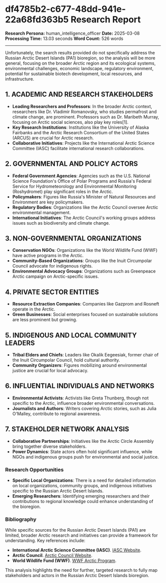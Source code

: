 # df4785b2-c677-48dd-941e-22a68fd363b5 Research Report

**Research Persona:** human_intelligence_officer
**Date:** 2025-03-08
**Processing Time:** 13.03 seconds
**Word Count:** 526 words

---

Unfortunately, the search results provided do not specifically address the Russian Arctic Desert Islands (PA1) bioregion, so the analysis will be more general, focusing on the broader Arctic region and its ecological systems, environmental challenges, economic landscape, regulatory environment, potential for sustainable biotech development, local resources, and infrastructure.

## 1. ACADEMIC AND RESEARCH STAKEHOLDERS

- **Leading Researchers and Professors**: In the broader Arctic context, researchers like Dr. Vladimir Romanovsky, who studies permafrost and climate change, are prominent. Professors such as Dr. Maribeth Murray, focusing on Arctic social sciences, also play key roles[1].
- **Key Research Institutions**: Institutions like the University of Alaska Fairbanks and the Arctic Research Consortium of the United States (ARCUS) are crucial for Arctic research.
- **Collaborative Initiatives**: Projects like the International Arctic Science Committee (IASC) facilitate international research collaborations.

## 2. GOVERNMENTAL AND POLICY ACTORS

- **Federal Government Agencies**: Agencies such as the U.S. National Science Foundation's Office of Polar Programs and Russia's Federal Service for Hydrometeorology and Environmental Monitoring (Roshydromet) play significant roles in the Arctic.
- **Policymakers**: Figures like Russia's Minister of Natural Resources and Environment are key policymakers.
- **Regulatory Bodies**: Organizations like the Arctic Council oversee Arctic environmental management.
- **International Initiatives**: The Arctic Council's working groups address issues such as biodiversity and climate change.

## 3. NON-GOVERNMENTAL ORGANIZATIONS

- **Conservation NGOs**: Organizations like the World Wildlife Fund (WWF) have active programs in the Arctic.
- **Community-Based Organizations**: Groups like the Inuit Circumpolar Council advocate for indigenous rights.
- **Environmental Advocacy Groups**: Organizations such as Greenpeace Arctic campaign on Arctic-specific issues.

## 4. PRIVATE SECTOR ENTITIES

- **Resource Extraction Companies**: Companies like Gazprom and Rosneft operate in the Arctic.
- **Green Businesses**: Social enterprises focused on sustainable solutions are less prominent but growing.

## 5. INDIGENOUS AND LOCAL COMMUNITY LEADERS

- **Tribal Elders and Chiefs**: Leaders like Okalik Eegeesiak, former chair of the Inuit Circumpolar Council, hold cultural authority.
- **Community Organizers**: Figures mobilizing around environmental justice are crucial for local advocacy.

## 6. INFLUENTIAL INDIVIDUALS AND NETWORKS

- **Environmental Activists**: Activists like Greta Thunberg, though not specific to the Arctic, influence broader environmental conversations.
- **Journalists and Authors**: Writers covering Arctic stories, such as Julia O'Malley, contribute to regional awareness.

## 7. STAKEHOLDER NETWORK ANALYSIS

- **Collaborative Partnerships**: Initiatives like the Arctic Circle Assembly bring together diverse stakeholders.
- **Power Dynamics**: State actors often hold significant influence, while NGOs and indigenous groups push for environmental and social justice.

### Research Opportunities
- **Specific Local Organizations**: There is a need for detailed information on local organizations, community groups, and indigenous initiatives specific to the Russian Arctic Desert Islands.
- **Emerging Researchers**: Identifying emerging researchers and their contributions to regional knowledge could enhance understanding of the bioregion.

### Bibliography

While specific sources for the Russian Arctic Desert Islands (PA1) are limited, broader Arctic research and initiatives can provide a framework for understanding. Key references include:

- **International Arctic Science Committee (IASC)**. [IASC Website](https://iasc.info/).
- **Arctic Council**. [Arctic Council Website](https://arctic-council.org/).
- **World Wildlife Fund (WWF)**. [WWF Arctic Program](https://arctic.panda.org/).

This analysis highlights the need for further, targeted research to fully map stakeholders and actors in the Russian Arctic Desert Islands bioregion.